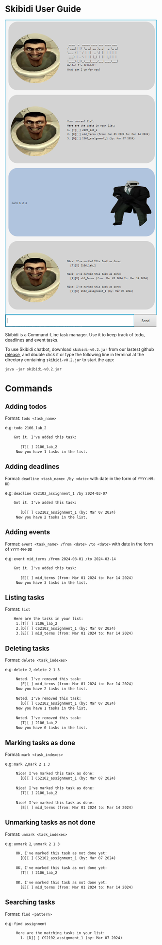 # Skibidi User Guide

![UI Image](https://github.com/LimZiJia/ip/blob/master/docs/UI.png?raw=true)

Skibidi is a Command-Line task manager. Use it to keep track of todo, deadlines and event tasks.

To use Skibidi chatbot, download `skibidi-v0.2.jar` from our lastest github
[release](https://github.com/LimZiJia/ip/releases),
and double click it or type the following line in terminal at the directory containing
`skibidi-v0.2.jar` to start the app:
```
java -jar skibidi-v0.2.jar
```


# Commands

## Adding todos

Format: `todo <task_name>`

e.g: `todo 2106_lab_2`

```
    Got it. I've added this task:

       [T][ ] 2106_lab_2
     Now you have 1 tasks in the list.
```

## Adding deadlines

Format: `deadline <task_name> /by <date>`
with date in the form of `YYYY-MM-DD`

e.g: `deadline CS2102_assignment_1 /by 2024-03-07`

```
    Got it. I've added this task:

       [D][ ] CS2102_assignment_1 (by: Mar 07 2024)
     Now you have 2 tasks in the list.
```

## Adding events

Format: `event <task_name> /from <date> /to <date>`
with date in the form of `YYYY-MM-DD`

e.g: `event mid_terms /from 2024-03-01 /to 2024-03-14`

```
    Got it. I've added this task:

       [E][ ] mid_terms (from: Mar 01 2024 to: Mar 14 2024)
     Now you have 3 tasks in the list.
```

## Listing tasks
Format: `list`

```
    Here are the tasks in your list:
     1.[T][ ] 2106_lab_2
     2.[D][ ] CS2102_assignment_1 (by: Mar 07 2024)
     3.[E][ ] mid_terms (from: Mar 01 2024 to: Mar 14 2024)
```

## Deleting tasks

Format: `delete <task_indexes>`

e.g: `delete 2`, `delete 2 1 3`

```
     Noted. I've removed this task:
       [E][ ] mid_terms (from: Mar 01 2024 to: Mar 14 2024)
     Now you have 2 tasks in the list.
     
     Noted. I've removed this task:
       [D][ ] CS2102_assignment_1 (by: Mar 07 2024)
     Now you have 1 tasks in the list.
     
     Noted. I've removed this task:
       [T][ ] 2106_lab_2
     Now you have 0 tasks in the list.
```

## Marking tasks as done

Format: `mark <task_indexes>`

e.g: `mark 2`,`mark 2 1 3`

```
     Nice! I've marked this task as done:
       [D][ ] CS2102_assignment_1 (by: Mar 07 2024)
       
     Nice! I've marked this task as done:
       [T][ ] 2106_lab_2
     
     Nice! I've marked this task as done:
       [E][ ] mid_terms (from: Mar 01 2024 to: Mar 14 2024)
```

## Unmarking tasks as not done

Format: `unmark <task_indexes>`

e.g: `unmark 2`, `unmark 2 1 3`

```
     OK, I've marked this task as not done yet:
       [D][ ] CS2102_assignment_1 (by: Mar 07 2024)
       
     OK, I've marked this task as not done yet:
       [T][ ] 2106_lab_2
     
     OK, I've marked this task as not done yet:
       [E][ ] mid_terms (from: Mar 01 2024 to: Mar 14 2024)
```

## Searching tasks

Format: `find <pattern>`

e.g: `find assignment`

```
     Here are the matching tasks in your list:
       1. [D][ ] CS2102_assignment_1 (by: Mar 07 2024)
```
